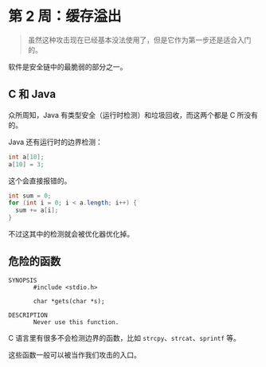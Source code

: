 # 第 2 周：缓存溢出

> 虽然这种攻击现在已经基本没法使用了，但是它作为第一步还是适合入门的。

软件是安全链中的最脆弱的部分之一。

## C 和 Java

众所周知，Java 有类型安全（运行时检测）和垃圾回收，而这两个都是 C 所没有的。

Java 还有运行时的边界检测：

```java
int a[10];
a[10] = 3;
```

这个会直接报错的。

```java
int sum = 0;
for (int i = 0; i < a.length; i++) {
  sum += a[i];
}
```

不过这其中的检测就会被优化器优化掉。

## 危险的函数

```plain
SYNOPSIS
       #include <stdio.h>

       char *gets(char *s);

DESCRIPTION
       Never use this function.
```

C 语言里有很多不会检测边界的函数，比如 `strcpy`、`strcat`、`sprintf` 等。

这些函数一般可以被当作我们攻击的入口。
